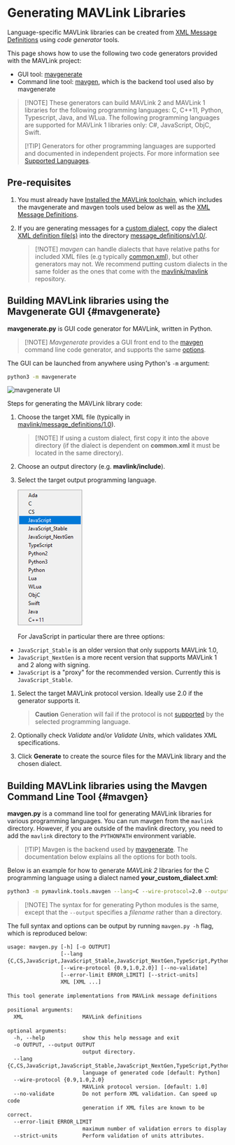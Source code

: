 # Generating MAVLink Libraries

Language-specific MAVLink libraries can be created from [XML Message Definitions](../messages/index.md) using *code generator* tools.

This page shows how to use the following two code generators provided with the MAVLink project:

- GUI tool: [mavgenerate](#mavgenerate)
- Command line tool: [mavgen](#mavgen), which is the backend tool used also by mavgenerate

> [!NOTE] These generators can build MAVLink 2 and MAVLink 1 libraries for the following programming languages: C, C++11, Python, Typescript, Java, and WLua. The following programming languages are supported for MAVLink 1 libraries only: C#, JavaScript, ObjC, Swift.
> 
> [!TIP] Generators for other programming languages are supported and documented in independent projects. For more information see [Supported Languages](../index.md#supported_languages).

## Pre-requisites

1. You must already have [Installed the MAVLink toolchain](../getting_started/installation.md), which includes the mavgenerate and mavgen tools used below as well as the [XML Message Definitions](../messages/index.md).
2. If you are generating messages for a [custom dialect](../messages/index.md#dialects), copy the dialect [XML definition file(s)](../messages/index.md#xml-definition-files--dialects) into the directory [message_definitions/v1.0/](https://github.com/mavlink/mavlink/tree/master/message_definitions/v1.0).
    
    > [!NOTE] *mavgen* can handle dialects that have relative paths for included XML files (e.g typically [common.xml](../messages/common.md)), but other generators may not. We recommend putting custom dialects in the same folder as the ones that come with the [mavlink/mavlink](https://github.com/mavlink/mavlink) repository.

## Building MAVLink libraries using the Mavgenerate GUI {#mavgenerate}

**mavgenerate.py** is GUI code generator for MAVLink, written in Python.

> [!NOTE] *Mavgenerate* provides a GUI front end to the [mavgen](#mavgen) command line code generator, and supports the same [options](#mavgen_options).

The GUI can be launched from anywhere using Python's `-m` argument:

```sh
python3 -m mavgenerate
```

![mavgenerate UI](../../assets/mavgen/mavlink_generator.png)

Steps for generating the MAVLink library code:

1. Choose the target XML file (typically in [mavlink/message_definitions/1.0](https://github.com/mavlink/mavlink/tree/master/message_definitions/v1.0)).
    
    > [!NOTE] If using a custom dialect, first copy it into the above directory (if the dialect is dependent on **common.xml** it must be located in the same directory).

2. Choose an output directory (e.g. **mavlink/include**).

3. Select the target output programming language.
    
    ![mavgenerate UI - language list](../../assets/mavgen/malink_gen_ui_languages.png)
    
    For JavaScript in particular there are three options:

- `JavaScript_Stable` is an older version that only supports MAVLink 1.0,
- `JavaScript_NextGen` is a more recent version that supports MAVLink 1 and 2 along with signing.
- `JavaScript` is a "proxy" for the recommended version. Currently this is `JavaScript_Stable`.

1. Select the target MAVLink protocol version. Ideally use 2.0 if the generator supports it.
    
    > **Caution** Generation will fail if the protocol is not [supported](../index.md#supported_languages) by the selected programming language.

2. Optionally check *Validate* and/or *Validate Units*, which validates XML specifications.

3. Click **Generate** to create the source files for the MAVLink library and the chosen dialect.

## Building MAVLink libraries using the Mavgen Command Line Tool {#mavgen}

**mavgen.py** is a command line tool for generating MAVLink libraries for various programming languages. You can run mavgen from the `mavlink` directory. However, if you are outside of the mavlink directory, you need to add the `mavlink` directory to the `PYTHONPATH` environment variable.

> [!TIP] Mavgen is the backend used by [mavgenerate](#mavgenerate). The documentation below explains all the options for both tools.

Below is an example for how to generate *MAVLink 2* libraries for the C programming language using a dialect named **your_custom_dialect.xml**:

```sh
python3 -m pymavlink.tools.mavgen --lang=C --wire-protocol=2.0 --output=generated/include/mavlink/v2.0 message_definitions/v1.0/your_custom_dialect.xml
```

> [!NOTE] The syntax for for generating Python modules is the same, except that the `--output` specifies a *filename* rather than a directory.

<!-- https://github.com/ArduPilot/pymavlink/issues/203 -->

<span id="mavgen_options"></span>
The full syntax and options can be output by running `mavgen.py -h` flag, which is reproduced below:

    usage: mavgen.py [-h] [-o OUTPUT]
                     [--lang {C,CS,JavaScript,JavaScript_Stable,JavaScript_NextGen,TypeScript,Python,Lua,WLua,ObjC,Swift,Java,C++11}]
                     [--wire-protocol {0.9,1.0,2.0}] [--no-validate]
                     [--error-limit ERROR_LIMIT] [--strict-units]
                     XML [XML ...]
    
    This tool generate implementations from MAVLink message definitions
    
    positional arguments:
      XML                   MAVLink definitions
    
    optional arguments:
      -h, --help            show this help message and exit
      -o OUTPUT, --output OUTPUT
                            output directory.
      --lang {C,CS,JavaScript,JavaScript_Stable,JavaScript_NextGen,TypeScript,Python,Lua,WLua,ObjC,Swift,Java,C++11}
                            language of generated code [default: Python]
      --wire-protocol {0.9,1.0,2.0}
                            MAVLink protocol version. [default: 1.0]
      --no-validate         Do not perform XML validation. Can speed up code
                            generation if XML files are known to be correct.
      --error-limit ERROR_LIMIT
                            maximum number of validation errors to display
      --strict-units        Perform validation of units attributes.